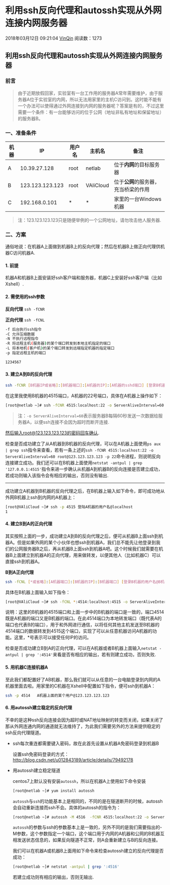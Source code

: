 # 利用ssh反向代理和autossh实现从外网连接内网服务器

2018年03月12日 09:21:04 [VinQin](https://me.csdn.net/u012843189) 阅读数：1273



## 利用ssh反向代理和autossh实现从外网连接内网服务器

### 前言

> 由于近期放假回家，实验室有一台工作用的服务器A常年需要维护，由于服务器A位于实验室的内网，所以无法用家里的主机C访问到。这时能不能有一个办法可以使得通过外网连接到内网的服务器呢？答案是有的，不过这里需要一个条件：有一台能够访问的位于公网（地址非私有地址和保留地址）的服务器B。

### 一、准备条件

| 机器 | IP              | 用户名 | 主机名    | 备注                                 |
| ---- | --------------- | ------ | --------- | ------------------------------------ |
| A    | 10.39.27.128    | root   | netlab    | 位于**内网**的目标服务器             |
| B    | 123.123.123.123 | root   | VAliCloud | 位于**公网**的服务器，充当桥梁的作用 |
| C    | 192.168.0.101   | *      | *         | 家里的一台Windows机器                |

> 注：123.123.123.123只是随便举例的一个公网地址，请勿攻击他人服务器.

### 二、方案

通俗地说：在机器A上面做到机器B上的反向代理；然后在机器B上做正向代理供机器C访问机器A.

#### 1. 前提

机器A和机器B上面安装好ssh客户端和服务器，机器C上安装好ssh客户端（比如Xshell）.

#### 2. 需使用的ssh参数

 **反向代理** `ssh -fCNR`

 **正向代理** `ssh -fCNL`

```bash
-f 后台执行ssh指令
-C 允许压缩数据
-N 不执行远程指令
-R 将远程主机(服务器)的某个端口转发到本地主机指定的端口
-L 将本地机(客户机)的某个端口转发到远端指定机器的指定端口
-p 指定远程主机的端口

1234567
```

#### 3. 建立A到B的反向代理

```bash
ssh -fCNR [B机器IP或省略]:[B机器端口]:[A机器的IP]:[A机器的sshd端口] [登录B机器的用户名@B机器的IP] -p [B机器的sshd端口]
```

在这里我使用B机器的4515端口，A机器的22号端口，具体在A机器上操作如下：

```bash
[root@netlab ~]# ssh -fCNR 4515:localhost:22 -o ServerAliveInterval=60 root@123.123.123.123 -p 22
```

> 注：`-o ServerAliveInterval=60`表示服务器B每隔60秒发送一次数据给服务器A，以便ssh连接不会因为超时而断开连接.

然后输入root@123.123.123.123的密码回车确认.

检查是否成功建立了从A机器到B机器的反向代理，可以在A机器上面使用`ps aux | grep ssh`指令来查看，若有一条上述的`ssh -fCNR 4515:localhost:22 -o ServerAliveInterval=60 root@123.123.123.123 -p 22`命令进程，则说明反向连接建立成功。我们还可以在B机器上面使用`netstat -antpul | grep '127.0.0.1:4515'`指令来进一步确认从机器A到机器B的反向连接是否建立成功，若成功则输入该指令会有相应的输出，否则没有输出.

------

成功建立A机器到B机器的反向代理之后，在B机器上输入如下命令，即可成功地从外网B机器上ssh到内网的A机器上：

```bash
[root@VAliCloud ~]# ssh -p 4515 登陆A机器的用户名@localhost
1
```

#### 4. 建立B到A的正向代理

其实按照上面的一步，成功建立A到B的反向代理之后，便可从机器B上面ssh到机器A。但是如果外网的某个小伙伴也想ssh到机器A，我们总不能先让他登录到我们的公网服务器B之后，再从机器B上面ssh到机器A吧。这个时候我们就需要在机器B上面建立到机器A的正向代理，用来做转发，以便其他人（比如机器C）可以直接ssh到机器A。

**B到A正向代理**

```bash
ssh -fCNL [*或省略]:[A机器端口]:[B机器的IP]:[B机器端口] [登录B机器的用户名@B机器的IP] -p [B机器的sshd端口]
```

具体在B机器上面输入如下指令：

```bash
[root@VAliCloud ~]# ssh -fCNL *:4514:localhost:4515 -o ServerAliveInterval=60 root@localhost -p 22
```

说明：这里的B机器的4515端口和上面一步中的B机器的端口是一致的，端口4514既是A机器的端口又是B机器的端口。在此4514端口为本地转发端口（既代表A的端口也代表B的端口），用于和外网进行通信，以将任何其他主机发送至B机器的4514端口的数据转发到4515这个端口，实现了可以从任意机器访问A机器的功能。这里，*号表示可以接受任何IP的访问。

检查是否成功建立B到A的正向代理，可以在A机器或者B机器上面输入`netstat -antpul | grep ':4514'`来看是否有相应的输出，若有则建立成功，否则失败.

#### 5. 用机器C连接机器A

至此我们都配置好了AB机器，那么我们就可以从任意的一台电脑登录到内网的A机器里面去啦。用家里的C机器在Xshell中配置如下指令，便可ssh到机器A：

```bash
ssh -p 4514   A机器上面的某个用户@123.123.123.123
```

#### 6. 用autossh建立稳定的反向代理

不幸的是这种ssh反向连接会因为超时或NAT地址映射的转变而关闭，如果关闭了那从外网连通内网的通道就无法维持了，为此我们需要另外的方法来提供稳定的ssh反向代理隧道。

- ssh每次重连都需要键入密码，故在此首先设置从机器A免密码登录到机器B

  设置ssh免密码登录的方式：<http://blog.csdn.net/u012843189/article/details/79492178>

- 用autossh建立稳定隧道

  centos7上默认没有安装`autossh`，所以在机器A上使用如下命令安装

  ```bash
  [root@netlab ~]# yum install autossh
  ```

  `autossh`与`ssh`的功能基本上是相同的，不同的是在隧道断开的时候，autossh会自动重新连接而ssh不会。具体的autossh的指令为：

  ```bash
  [root@netlab ~]# autossh -M 4516  -fCNR 4515:localhost:22 -o ServerAliveInterval=60 root@123.123.123.123 -p 22
  ```

  `autossh`的参数与ssh的参数基本上是一致的，另外不同的是我们需要指出的-M参数，这个参数指定一个端口，这个端口用于内网的A机器和公网的B机器互相发送状态信息的，如果反向隧道不正常，则A会重新建立与B的反向连接。

  我们可以在机器A或机器B上面用如下命令来检查autossh建立的反向代理是否成功：

  ```bash
  [root@netlab ~]# netstat -antpul | grep ':4516'
  ```

  若建立成功则有相应的输出，否则无输出.

